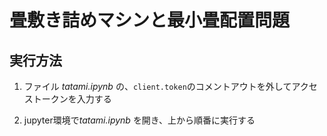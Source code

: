 # 畳敷き詰めマシンと最小畳配置問題

## 実行方法

1. ファイル *tatami.ipynb* の、`client.token`のコメントアウトを外してアクセストークンを入力する

2. jupyter環境で*tatami.ipynb* を開き、上から順番に実行する
